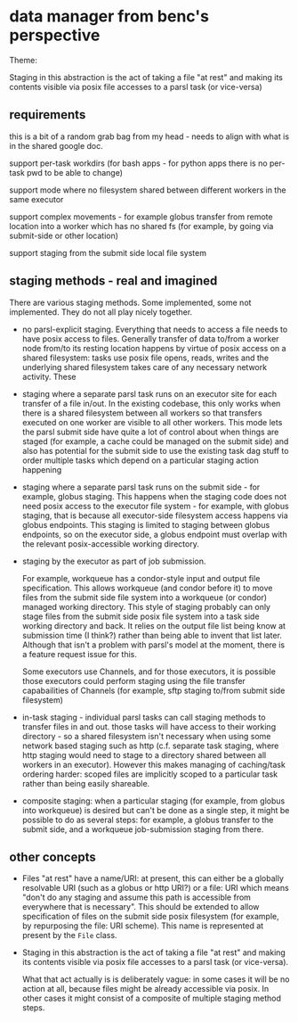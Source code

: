 # data manager from benc's perspective

Theme:

Staging in this abstraction is the act of taking a file "at rest"
and making its contents visible via posix file accesses to a parsl task
(or vice-versa)

## requirements

this is a bit of a random grab bag from my head - needs to align with what
is in the shared google doc.

support per-task workdirs (for bash apps - for python apps there is no
per-task pwd to be able to change)

support mode where no filesystem shared between different workers in
the same executor

support complex movements - for example globus transfer from remote location
into a worker which has no shared fs (for example, by going via submit-side
or other location)

support staging from the submit side local file system

## staging methods - real and imagined

There are various staging methods. Some implemented, some not implemented. 
They do not all play nicely together.

- no parsl-explicit staging. Everything that needs to access a file needs
  to have posix access to files. Generally transfer of data to/from a worker
  node from/to its resting location happens by virtue of posix access on
  a shared filesystem: tasks use posix file opens, reads, writes and the
  underlying shared filesystem takes care of any necessary network activity.
  These

- staging where a separate parsl task runs on an executor site for each
  transfer of a file in/out.
  In the existing codebase, this only works when
  there is a shared filesystem between all workers so that transfers executed
  on one worker are visible to all other workers.
  This mode lets the parsl submit side have quite a lot of control about
  when things are staged (for example, a cache could be managed on the submit
  side) and also has potential for the submit side to use the existing
  task dag stuff to order multiple tasks which depend on a particular staging
  action happening

- staging where a separate parsl task runs on the submit side - for example,
  globus staging. This happens when the staging code does not need posix
  access to the executor file system - for example, with globus staging,
  that is because all executor-side filesystem access happens via globus
  endpoints. This staging is limited to staging between globus endpoints,
  so on the executor side, a globus endpoint must overlap with the relevant
  posix-accessible working directory.

- staging by the executor as part of job submission.

  For example,
  workqueue has a condor-style input and output file specification. This
  allows workqueue (and condor before it) to move files from the submit side
  file system into a workqueue (or condor) managed working directory.
  This style of staging probably can only stage files from the submit side
  posix file system into a task side working directory and back. It relies
  on the output file list being know at submission time (I think?) rather than
  being able to invent that list later. Although that isn't a problem with
  parsl's model at the moment, there is a feature request issue for this.

  Some executors use Channels, and for those executors, it is possible those
  executors could perform staging using the file transfer capabailities of
  Channels (for example, sftp staging to/from submit side filesystem)

- in-task staging - individual parsl tasks can call staging methods to
  transfer files in and out. those tasks will have access to their working
  directory - so a shared filesystem isn't necessary when using some network
  based staging such as http (c.f. separate task staging, where http staging
  would need to stage to a directory shared between all workers in an
  executor). However this makes managing of caching/task ordering harder:
  scoped files are implicitly scoped to a particular task rather than being
  easily shareable.

- composite staging: when a particular staging (for example, from globus
  into workqueue) is desired but can't be done as a single step, it might
  be possible to do as several steps: for example, a globus transfer to
  the submit side, and a workqueue job-submission staging from there.

## other concepts

- Files "at rest" have a name/URI: at present, this can either be a
  globally resolvable URI (such as a globus or http URI?) or a file: URI which
  means "don't do any staging and assume this path is accessible from
  everywhere that is necessary". This should be extended to allow specification
  of files on the submit side posix filesystem (for example, by repurposing the
  file: URI scheme). This name is represented at present by the `File` class.

- Staging in this abstraction is the act of taking a file "at rest"
  and making its contents visible via posix file accesses to a parsl task
  (or vice-versa).

  What that act actually is is deliberately vague: in some cases it will be
  no action at all, because files might be already accessible via posix.
  In other cases it might consist of a composite of multiple staging
  method steps.


